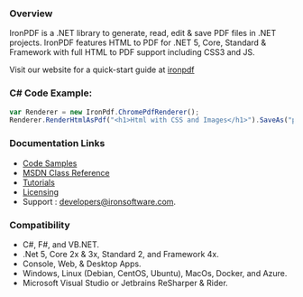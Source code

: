 ### Overview
IronPDF is a .NET library to generate, read, edit & save PDF files in .NET projects. IronPDF features HTML to PDF for .NET 5, Core, Standard & Framework with full HTML to PDF support including CSS3 and JS.

Visit our website for a quick-start guide at [ironpdf](https://ironpdf.com/docs/)

### C# Code Example:
```javascript
var Renderer = new IronPdf.ChromePdfRenderer();
Renderer.RenderHtmlAsPdf("<h1>Html with CSS and Images</h1>").SaveAs("pixel-perfect.pdf");
```
 
### Documentation Links
- [Code Samples](https://ironpdf.com/examples/)
- [MSDN Class Reference](https://ironpdf.com/object-reference/api/)
- [Tutorials](https://ironpdf.com/tutorials/)
- [Licensing](https://ironpdf.com/licensing/)
- Support : developers@ironsoftware.com.

### Compatibility
- C#, F#, and VB.NET.
- .Net 5, Core 2x & 3x, Standard 2, and Framework 4x.
- Console, Web, & Desktop Apps.
- Windows, Linux (Debian, CentOS, Ubuntu), MacOs, Docker, and Azure.
- Microsoft Visual Studio or Jetbrains ReSharper & Rider.
